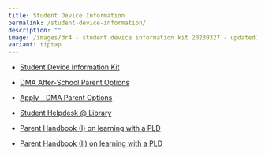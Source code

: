 ```yaml
---
title: Student Device Information
permalink: /student-device-information/
description: ""
image: /images/dr4 - student device information kit 20230327 - updated1.jpg
variant: tiptap
---
```

<ul data-tight="true" class="tight">
<li>
<p><a href="/files/2025/DR4___Student_Device_Information_Kit_2025.pdf" rel="noopener noreferrer nofollow" target="_blank">Student Device Information Kit</a>
</p>
</li>
<li>
<p><a href="/files/2025/Annex_A_B_C_DMA_Parent_Option.pdf" rel="noopener noreferrer nofollow" target="_blank">DMA After-School Parent Options</a>
</p>
</li>
<li>
<p><a href="/files/2025/Annex_A_B_C_DMA_Parent_Option.pdf" rel="noopener noreferrer nofollow" target="_blank">Apply - DMA Parent Options</a>
</p>
</li>
<li>
<p><a href="/files/Student_Helpdesk___Library.pdf" rel="noopener noreferrer nofollow" target="_blank">Student Helpdesk @ Library</a>
</p>
</li>
<li>
<p><a href="/files/2025/IP2___Parent_Handbook__I__2025.pdf" rel="noopener noreferrer nofollow" target="_blank">Parent Handbook (I) on learning with a PLD</a>
</p>
</li>
<li>
<p><a href="/files/2025/IP3___Parent_Handbook__II__2025.pdf" rel="noopener noreferrer nofollow" target="_blank">Parent Handbook (II) on learning with a PLD</a>
</p>
</li>
</ul>
<p></p>